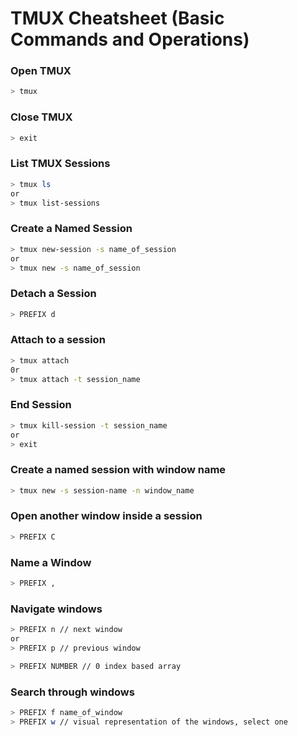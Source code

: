 # TMUX Cheatsheet (Basic Commands and Operations)

### Open TMUX
```sh
> tmux
```

### Close TMUX
```sh
> exit
```

### List TMUX Sessions
```sh
> tmux ls
or
> tmux list-sessions
```

### Create a Named Session
```sh
> tmux new-session -s name_of_session
or
> tmux new -s name_of_session
```

### Detach a Session
```sh
> PREFIX d
```

### Attach to a session
```sh
> tmux attach
0r
> tmux attach -t session_name
```

### End Session
```sh
> tmux kill-session -t session_name
or
> exit
```

### Create a named session with window name
```sh
> tmux new -s session-name -n window_name
```

### Open another window inside a session
```sh
> PREFIX C
```

### Name a Window
```sh
> PREFIX ,
```

### Navigate windows
```sh
> PREFIX n // next window
or
> PREFIX p // previous window

> PREFIX NUMBER // 0 index based array
```

### Search through windows
```sh
> PREFIX f name_of_window
> PREFIX w // visual representation of the windows, select one
```
